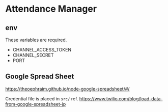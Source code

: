 # Attendance Manager

## env

These variables are required.

-   CHANNEL_ACCESS_TOKEN
-   CHANNEL_SECRET
-   PORT

## Google Spread Sheet

https://theoephraim.github.io/node-google-spreadsheet/#/

Credential file is placed in `src/`
ref. https://www.twilio.com/blog/load-data-from-google-spreadsheet-jp
